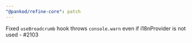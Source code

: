 ```yaml
---
"@pankod/refine-core": patch
---
```


Fixed `useBreadcrumb` hook throws `console.warn` even if i18nProvider is not used - #2103

